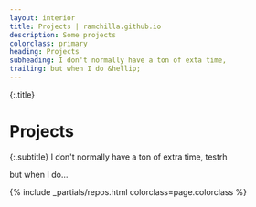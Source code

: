 ```yaml
---
layout: interior
title: Projects | ramchilla.github.io
description: Some projects
colorclass: primary
heading: Projects
subheading: I don't normally have a ton of exta time,
trailing: but when I do &hellip;
---
```


{:.title}
# Projects

{:.subtitle}
I don't normally have a ton of extra time, testrh

but when I do&hellip;

{% include _partials/repos.html colorclass=page.colorclass %}